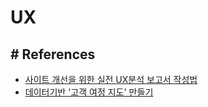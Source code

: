 # UX

## # References
- [사이트 개선을 위한 실전 UX분석 보고서 작성법](https://brunch.co.kr/@beusable/40)
- [데이터기반 '고객 여정 지도' 만들기](https://brunch.co.kr/@beusable/24)
